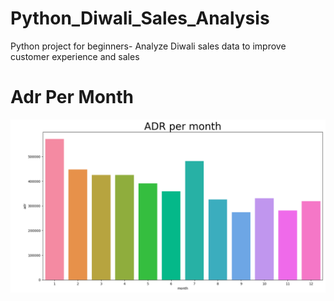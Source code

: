 # Python_Diwali_Sales_Analysis
Python project for beginners- Analyze Diwali sales data to improve customer experience and sales

<h1>Adr Per Month</h1>
<img src="Python_Diwali_Sales_Analysis-main/Screenshot from 2023-07-25 11-00-00.png" alt="Flowers in Chania">
